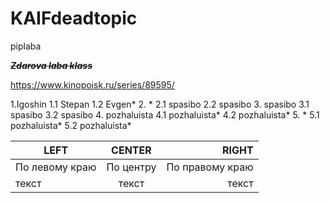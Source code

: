 # KAIFdeadtopic
piplaba

~~*__Zdarova laba klass__*~~

https://www.kinopoisk.ru/series/89595/

1.Igoshin
  1.1 Stepan
  1.2 Evgen*
2. *
  2.1 spasibo
  2.2 spasibo
3. spasibo
  3.1 spasibo
  3.2 spasibo
4. pozhaluista
  4.1 pozhaluista*
  4.2 pozhaluista*
5. *
  5.1 pozhaluista*
  5.2 pozhaluista*

| LEFT | CENTER | RIGHT |
|----------------|:---------:|----------------:|
| По левому краю | По центру | По правому краю |
| текст | текст | текст |
